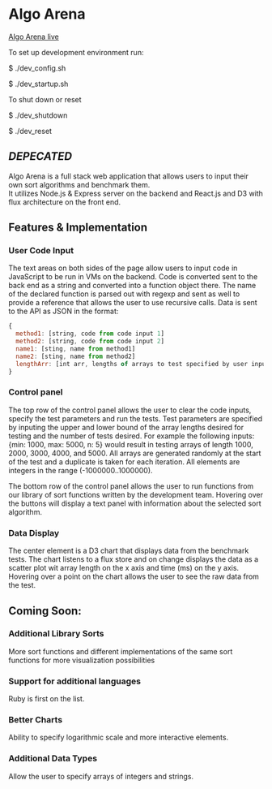 # Algo Arena

[Algo Arena live][live_url]

[live_url]: http://algorithm-arena.appspot.com/

To set up development environment run:

$ ./dev_config.sh

$ ./dev_startup.sh

To shut down or reset

$ ./dev_shutdown

$ ./dev_reset



## ***DEPECATED***


Algo Arena is a full stack web application that allows users to input their own sort algorithms and benchmark them.  
It utilizes Node.js & Express server on the backend and React.js and D3 with flux architecture on the front end.    

## Features & Implementation

### User Code Input

The text areas on both sides of the page allow users to input code in JavaScript to be run in VMs on the backend.
Code is converted sent to the back end as a string and converted into a function object there.  The name of the declared
function is parsed out with regexp and sent as well to provide a reference that allows the user to use recursive calls.
Data is sent to the API as JSON in the format:

```JavaScript
{
  method1: [string, code from code input 1]
  method2: [string, code from code input 2]
  name1: [sting, name from method1]
  name2: [sting, name from method2]
  lengthArr: [int arr, lengths of arrays to test specified by user input in the control panel]
}

```

### Control panel

The top row of the control panel allows the user to clear the code inputs, specify the test parameters and run the tests.
Test parameters are specified by inputing the upper and lower bound of the array lengths desired for testing and the number
of tests desired.  For example the following inputs: {min: 1000, max: 5000, n: 5} would result in testing arrays of length
1000, 2000, 3000, 4000, and 5000.  All arrays are generated randomly at the start of the test and a duplicate is taken
for each iteration.  All elements are integers in the range (-1000000..1000000).

The bottom row of the control panel allows the user to run functions from our library of sort functions written by
the development team.  Hovering over the buttons will display a text panel with information about the selected sort
algorithm.   

### Data Display

The center element is a D3 chart that displays data from the benchmark tests.  The chart listens to a flux store and on change
displays the data as a scatter plot wit array length on the x axis and time (ms) on the y axis.  Hovering over a point on the
chart allows the user to see the raw data from the test.


## Coming Soon:

### Additional Library Sorts

More sort functions and different implementations of the same sort functions for more visualization possibilities

### Support for additional languages

Ruby is first on the list.  

### Better Charts

Ability to specify logarithmic scale and more interactive elements.

### Additional Data Types

Allow the user to specify arrays of integers and strings.
